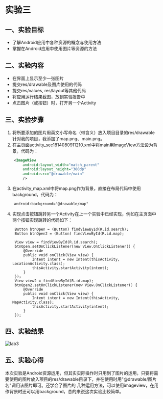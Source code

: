 # 实验三

## 一、实验目标
- 了解Android应用中各种资源的概念与使用方法
- 掌握在Android应用中使用图片等资源的方法
## 二、实验内容
- 在界面上显示至少一张图片
- 提交res/drawable及图片使用的代码
- 提交res/values, res/layout等其他代码
- 将应用运行结果截图，放到实验报告中
- 点击图片（或按钮）时，打开另一个Activity
## 三、实验步骤
1. 将所要添加的图片用英文小写命名（带含义）放入项目目录的res/drawable 针对我的项目，我添加了map.png、main.png。
2. 在主页面activity_sec1814080911210.xml中将main用ImageView方法设为背景，代码为：  
```xml   
    <ImageView
        android:layout_width="match_parent"
        android:layout_height="380dp"
        android:src="@drawable/main"
        />
 ```       
        
3. 在activity_map.xml中将map.png作为背景，直接在布局代码中使用background，代码为：
```xml   
    android:background="@drawable/map"
 ``` 
4. 实现点击按钮跳转另一个Activity在上一个实验中已经实现，例如在主页面中两个按钮实现跳转的代码如下：
        
        Button btnOpen = (Button) findViewById(R.id.search);
        Button btnOpen2 = (Button) findViewById(R.id.map);

        View view = findViewById(R.id.search);
        btnOpen.setOnClickListener(new View.OnClickListener() {
            @Override
            public void onClick(View view) {
                Intent intent = new Intent(thisActivity, LocationActivity.class);
                thisActivity.startActivity(intent);
            }
        });
        View view2 = findViewById(R.id.map);
        btnOpen2.setOnClickListener(new View.OnClickListener() {
            @Override
            public void onClick(View view) {
                Intent intent = new Intent(thisActivity, MapActivity.class);
                thisActivity.startActivity(intent);
            }
        });

## 四、实验结果
![lab3](raw.githubusercontent.com/tangcongbaobing/android-labs-2020/master/students/sec1814080911210/lab3.PNG)
## 五、实验心得
本次实验是Android资源运用，但其实实际操作时只用到了图片的运用，只要将需要使用的图片放入项目的res/drawable目录下，并在使用时用"@drawable/图片名"调用该图片即可。还学会了图片的
几种运用方法，可以使用imageview，在用作背景时还可以用background，总的来说这次实验比较简单。
